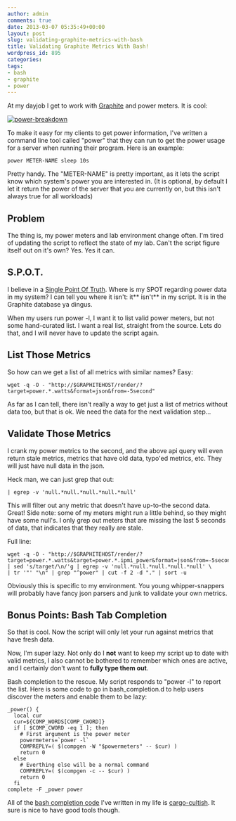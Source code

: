 ```yaml
---
author: admin
comments: true
date: 2013-03-07 05:35:49+00:00
layout: post
slug: validating-graphite-metrics-with-bash
title: Validating Graphite Metrics With Bash!
wordpress_id: 895
categories:
tags:
- bash
- graphite
- power
---
```


At my dayjob I get to work with [Graphite](http://graphite.wikidot.com/) and power meters. It is cool:

[![power-breakdown](/uploads/power-breakdown.png)](/uploads/power-breakdown.png)

To make it easy for my clients to get power information, I've written a command line tool called "power" that they can run to get the power usage for a server when running their program. Here is an example:

    
    power METER-NAME sleep 10s


Pretty handy. The "METER-NAME" is pretty important, as it lets the script know which system's power you are interested in. (It is optional, by default I let it return the power of the server that you are currently on, but this isn't always true for all workloads)


## Problem


The thing is, my power meters and lab environment change often. I'm tired of updating the script to reflect the state of my lab. Can't the script figure itself out on it's own? Yes. Yes it can.


## S.P.O.T.


I believe in a [Single Point Of Truth](https://github.com/teddziuba/teddziuba.github.com/blob/master/_posts/2011-06-30-most-important-concept-systems-design.html). Where is my SPOT regarding power data in my system? I can tell you where it isn't: it** isn't** in my script. It is in the Graphite database ya dingus.

When my users run power -l, I want it to list valid power meters, but not some hand-curated list. I want a real list, straight from the source. Lets do that, and I will never have to update the script again.


## List Those Metrics


So how can we get a list of all metrics with similar names? Easy:

    
    wget -q -O - "http://$GRAPHITEHOST/render/?target=power.*.watts&format=json&from=-5second"


As far as I can tell, there isn't really a way to get just a list of metrics without data too, but that is ok. We need the data for the next validation step...


## Validate Those Metrics


I crank my power metrics to the second, and the above api query will even return stale metrics, metrics that have old data, typo'ed metrics, etc. They will just have null data in the json.

Heck man, we can just grep that out:

    
    | egrep -v 'null.*null.*null.*null.*null'


This will filter out any metric that doesn't have up-to-the second data. Great! Side note: some of my meters might run a little behind, so they might have some null's. I only grep out meters that are missing the last 5 seconds of data, that indicates that they really are stale.

Full line:

    
    wget -q -O - "http://$GRAPHITEHOST/render/?target=power.*.watts&target=power.*.ipmi_power&format=json&from=-5second" | sed 's/target/\n/'g | egrep -v 'null.*null.*null.*null.*null' \
    | tr '"' "\n" | grep "^power" | cut -f 2 -d "." | sort -u


Obviously this is specific to my environment. You young whipper-snappers will probably have fancy json parsers and junk to validate your own metrics.


## Bonus Points: Bash Tab Completion


So that is cool. Now the script will only let your run against metrics that have fresh data.

Now, I'm super lazy. Not only do I **not** want to keep my script up to date with valid metrics, I also cannot be bothered to remember which ones are active, and I certainly don't want to **fully type them out**.

Bash completion to the rescue. My script responds to "power -l" to report the list. Here is some code to go in bash\_completion.d to help users discover the meters and enable them to be lazy:

    
    _power() {
      local cur
      cur=${COMP_WORDS[COMP_CWORD]}
      if [ $COMP_CWORD -eq 1 ]; then
        # First argument is the power meter
        powermeters=`power -l`
        COMPREPLY=( $(compgen -W "$powermeters" -- $cur) )
        return 0
      else
        # Everthing else will be a normal command
        COMPREPLY=( $(compgen -c -- $cur) )
        return 0
      fi
    complete -F _power power


All of the [bash completion code](https://wiki.xkyle.com/Bash_Completion) I've written in my life is [cargo-cultish](https://en.wikipedia.org/wiki/Cargo_cult_programming). It sure is nice to have good tools though.
